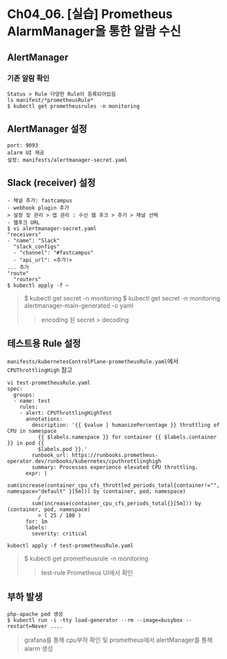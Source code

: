 # Ch04_06. [실습] Prometheus AlarmManager을 통한 알람 수신

## AlertManager
### 기존 알람 확인
```
Status > Rule 다양한 Rule이 등록되어있음
ls manifest/*prometheusRule*
$ kubectl get prometheusrules -n monitoring
```

## AlertManager 설정
```
port: 9093
alarm UI 제공
설정: manifests/alertmanager-secret.yaml
```

## Slack (receiver) 설정
```
- 채널 추가: fastcampus
- webhook plugin 추가
> 설정 및 관리 > 앱 관리 : 수신 웹 후크 > 추가 > 채널 선택
- 웹후크 URL
$ vi alertmanager-secret.yaml
"receivers"
- "name": "Slack"
  "slack_configs" 
  - "channel": "#fastcampus"
  - "api_url": <추가!>
... 추가
"route"
  "routers"
$ kubectl apply -f ~
```
> $ kubectl get secret -n monitoring
> $ kubectl get secret -n monitoring alertmanager-main-generated -o yaml
>> encoding 된 secret > decoding 
 
## 테스트용 Rule 설정
`manifests/kubernetesControlPlane-prometheusRule.yaml`에서 `CPUThrottlingHigh` 참고
```
vi test-prometheusRule.yaml
spec:
  groups:
  - name: test
    rules:
    - alert: CPUThrottlingHighTest
      annotations:
        description: '{{ $value | humanizePercentage }} throttling of CPU in namespace
          {{ $labels.namespace }} for container {{ $labels.container }} in pod {{
          $labels.pod }}.'
        runbook_url: https://runbooks.prometheus-operator.dev/runbooks/kubernetes/cputhrottlinghigh
        summary: Processes experience elevated CPU throttling.
      expr: |
        sum(increase(container_cpu_cfs_throttled_periods_total{container!="", namespace="default" }[5m])) by (container, pod, namespace)
          /
        sum(increase(container_cpu_cfs_periods_total{}[5m])) by (container, pod, namespace)
          > ( 25 / 100 )
      for: 1m
      labels:
        severity: critical

kubectl apply -f test-prometheusRule.yaml
```
> $ kubectl get prometheusrule -n monitoring
>> test-rule
> Prometheus  UI에서 확인

## 부하 발생
```
php-apache pod 생성
$ kubectl run -i -tty load-generator --rm --image=busybox --restart=Never ....
```
> grafana를 통해 cpu부하 확인 및 prometheus에서 alertManager를 통해 alarm 생성
